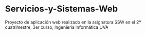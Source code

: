 # Servicios-y-Sistemas-Web
Proyecto de aplicación web realizado en la asignatura SSW en el 2º cuatrimestre, 3er curso, Ingeniería Informática UVA
